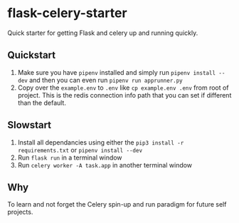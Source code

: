 # flask-celery-starter

Quick starter for getting Flask and celery up and running quickly.

## Quickstart

1. Make sure you have `pipenv` installed and simply run `pipenv install --dev` and then you can even run `pipenv run apprunner.py`
2. Copy over the `example.env` to `.env` like `cp example.env .env` from root of project. This is the redis connection info path that you can set if different than the default.

## Slowstart

1. Install all dependancies using either the `pip3 install -r requirements.txt` or `pipenv install --dev`
2. Run `flask run` in a terminal window
3. Run `celery worker -A task.app` in another terminal window

## Why

To learn and not forget the Celery spin-up and run paradigm for future self projects.
